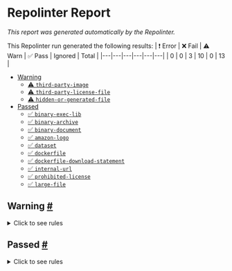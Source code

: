 # Repolinter Report

*This report was generated automatically by the Repolinter.*

This Repolinter run generated the following results:
| ❗  Error | ❌  Fail | ⚠️  Warn | ✅  Pass | Ignored | Total |
|---|---|---|---|---|---|
| 0 | 0 | 3 | 10 | 0 | 13 |

- [Warning](#user-content-warning)
  - [⚠️ `third-party-image`](#user-content--third-party-image)
  - [⚠️ `third-party-license-file`](#user-content--third-party-license-file)
  - [⚠️ `hidden-or-generated-file`](#user-content--hidden-or-generated-file)
- [Passed](#user-content-passed)
  - [✅ `binary-exec-lib`](#user-content--binary-exec-lib)
  - [✅ `binary-archive`](#user-content--binary-archive)
  - [✅ `binary-document`](#user-content--binary-document)
  - [✅ `amazon-logo`](#user-content--amazon-logo)
  - [✅ `dataset`](#user-content--dataset)
  - [✅ `dockerfile`](#user-content--dockerfile)
  - [✅ `dockerfile-download-statement`](#user-content--dockerfile-download-statement)
  - [✅ `internal-url`](#user-content--internal-url)
  - [✅ `prohibited-license`](#user-content--prohibited-license)
  - [✅ `large-file`](#user-content--large-file)

## Warning <a href="#user-content-warning" id="user-content-warning">#</a>

<details>
<summary>Click to see rules</summary>

### ⚠️ `third-party-image` <a href="#user-content--third-party-image" id="user-content--third-party-image">#</a>

Found files. (`AWSCloudformation_Resources.png`). For more information please visit https://w.amazon.com/bin/view/Open_Source/Tools/Repolinter/Ruleset/Third-Party-Image.

### ⚠️ `third-party-license-file` <a href="#user-content--third-party-license-file" id="user-content--third-party-license-file">#</a>

Found files. (`LICENSE`). For more information please visit https://w.amazon.com/bin/view/Open_Source/Tools/Repolinter/Ruleset/Third-Party-License-File/.

### ⚠️ `hidden-or-generated-file` <a href="#user-content--hidden-or-generated-file" id="user-content--hidden-or-generated-file">#</a>

For more information please visit https://w.amazon.com/bin/view/Open_Source/Tools/Repolinter/Ruleset/Hidden-Generated-File. Found files. Below is a list of files or patterns that failed:

- `.DS_Store`
- `.git`
- `.gitignore`
- `.idea`
- `Infra/.DS_Store`
- `Infra/.gitignore`
- `Infra/src/.DS_Store`

</details>

## Passed <a href="#user-content-passed" id="user-content-passed">#</a>

<details>
<summary>Click to see rules</summary>

### ✅ `binary-exec-lib` <a href="#user-content--binary-exec-lib" id="user-content--binary-exec-lib">#</a>

For more information please visit https://w.amazon.com/bin/view/Open_Source/Tools/Repolinter/Ruleset/Binary-Exe-Lib. Did not find a file matching the specified patterns. All files passed this test.

### ✅ `binary-archive` <a href="#user-content--binary-archive" id="user-content--binary-archive">#</a>

For more information please visit https://w.amazon.com/bin/view/Open_Source/Tools/Repolinter/Ruleset/Binary-Archive. Did not find a file matching the specified patterns. All files passed this test.

### ✅ `binary-document` <a href="#user-content--binary-document" id="user-content--binary-document">#</a>

For more information please visit https://w.amazon.com/bin/view/Open_Source/Tools/Repolinter/Ruleset/Binary-Document. Did not find a file matching the specified patterns. All files passed this test.

### ✅ `amazon-logo` <a href="#user-content--amazon-logo" id="user-content--amazon-logo">#</a>

No file matching hash found. For more information please visit https://w.amazon.com/bin/view/Open_Source/Tools/Repolinter/Ruleset/Amazon-Logo.

### ✅ `dataset` <a href="#user-content--dataset" id="user-content--dataset">#</a>

For more information please visit https://w.amazon.com/bin/view/Open_Source/Tools/Repolinter/Ruleset/Dataset. Did not find a file matching the specified patterns. All files passed this test.

### ✅ `dockerfile` <a href="#user-content--dockerfile" id="user-content--dockerfile">#</a>

Did not find a file matching the specified patterns. (`**/*docker*`). For more information please visit https://w.amazon.com/bin/view/Open_Source/Tools/Repolinter/Ruleset/Dockerfile.

### ✅ `dockerfile-download-statement` <a href="#user-content--dockerfile-download-statement" id="user-content--dockerfile-download-statement">#</a>

Did not find content matching specified patterns. For more information please visit https://w.amazon.com/bin/view/Open_Source/Tools/Repolinter/Ruleset/Dockerfile-Download-Statement/.

### ✅ `internal-url` <a href="#user-content--internal-url" id="user-content--internal-url">#</a>

Did not find content matching specified patterns. For more information please visit https://w.amazon.com/bin/view/Open_Source/Tools/Repolinter/Ruleset/Internal-URL.

### ✅ `prohibited-license` <a href="#user-content--prohibited-license" id="user-content--prohibited-license">#</a>

Did not find content matching specified patterns. For more information please visit https://w.amazon.com/bin/view/Open_Source/Tools/Repolinter/Ruleset/Prohibited-License/.

### ✅ `large-file` <a href="#user-content--large-file" id="user-content--large-file">#</a>

No file larger than 500000 bytes found.. For more information please visit https://w.amazon.com/bin/view/Open_Source/Tools/Repolinter/Ruleset/Large-File.

</details>


